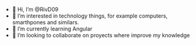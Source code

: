- 👋 Hi, I’m @RivD09
- 👀 I’m interested in technology things, for example computers, smarthpones and similars.
- 🌱 I’m currently learning Angular
- 💞️ I’m looking to collaborate on proyects where improve my knowledge

<!---
RivD09/RivD09 is a ✨ special ✨ repository because its `README.md` (this file) appears on your GitHub profile.
You can click the Preview link to take a look at your changes.
--->
